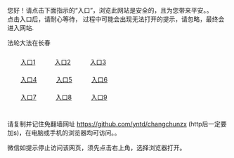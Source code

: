 您好！请点击下面指示的“入口”，浏览此网站是安全的，且为您带来平安。。 <br/>
点击入口后，请耐心等待， 过程中可能会出现无法打开的提示，请忽略，最终会进入网站. </br>

法轮大法在长春<br/>
<div style="padding:10px"><a style="margin:20px" target="_blank" href="https://d1i2dbqkg4by33.cloudfront.net/2Qpsp?idrtbx" id="ccLink1" rel="nofollow">入口1</a> <a target="_blank" style="margin:20px" href="https://d2fii8bnxi89mq.cloudfront.net/2Qpsp?bgcrfmcl" id="ccLink2" rel="nofollow">入口2</a> <a style="margin:20px" target="_blank" href="https://d2w9f2n59xxc06.cloudfront.net/2Qpsp?qfnmea" id="ccLink3" rel="nofollow">入口3</a></div>

<div style="padding:10px" ><a style="margin:20px" target="_blank" href="https://d1i2dbqkg4by33.cloudfront.net/2Qpsp?idrtbx" id="ccLink4" rel="nofollow">入口4</a> <a style="margin:20px" href="https://d2fii8bnxi89mq.cloudfront.net/2Qpsp?bgcrfmcl" target="_blank" id="ccLink5" rel="nofollow">入口5</a> <a style="margin:20px" href="https://d2w9f2n59xxc06.cloudfront.net/2Qpsp?qfnmea" target="_blank" id="ccLink6" rel="nofollow">入口6</a></div>

<div style="padding:10px"><a style="margin:20px" target="_blank" href="https://d1i2dbqkg4by33.cloudfront.net/2Qpsp?idrtbx" id="ccLink7" rel="nofollow">入口7</a> <a style="margin:20px" href="https://d2fii8bnxi89mq.cloudfront.net/2Qpsp?bgcrfmcl" target="_blank" id="ccLink8" rel="nofollow">入口8</a> <a style="margin:20px" target="_blank" href="https://d2w9f2n59xxc06.cloudfront.net/2Qpsp?qfnmea" id="ccLink9" rel="nofollow">入口9</a></div>

<br/>



请复制并记住免翻墙网址 https://github.com/yntd/changchunzx (http后一定要加s)，在电脑或手机的浏览器均可访问。。<br/>

微信如提示停止访问该网页，须先点击右上角，选择浏览器打开。
